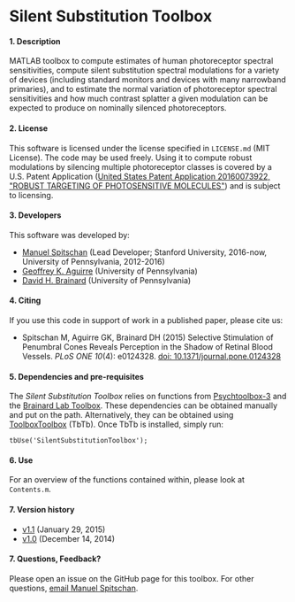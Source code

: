 # Silent Substitution Toolbox

#### 1. Description
MATLAB toolbox to compute estimates of human photoreceptor spectral sensitivities, compute silent substitution spectral modulations for a variety of devices (including standard monitors and devices with many narrowband primaries), and to estimate the normal variation of photoreceptor spectral sensitivities and how much contrast splatter a given modulation can be expected to produce on nominally silenced photoreceptors.

#### 2. License
This software is licensed under the license specified in `LICENSE.md` (MIT License). The code may be used freely. Using it to compute robust modulations by silencing multiple photoreceptor classes is covered by a U.S. Patent Application ([United States Patent Application 20160073922, "ROBUST TARGETING OF PHOTOSENSITIVE MOLECULES"](http://www.freepatentsonline.com/y2016/0073922.html)) and is subject to licensing.

#### 3. Developers
This software was developed by: 
* [Manuel Spitschan](https://github.com/spitschan) (Lead Developer; Stanford University, 2016-now, University of Pennsylvania, 2012-2016)
* [Geoffrey K. Aguirre](https://github.com/gkaguirre) (University of Pennsylvania)
* [David H. Brainard](https://github.com/DavidBrainard) (University of Pennsylvania)

#### 4. Citing
If you use this code in support of work in a published paper, please cite us:

* Spitschan M, Aguirre GK, Brainard DH (2015) Selective Stimulation of Penumbral Cones Reveals Perception in the Shadow of Retinal Blood Vessels. _PLoS ONE 10_(4): e0124328. [doi: 10.1371/journal.pone.0124328](http://journals.plos.org/plosone/article?id=10.1371/journal.pone.0124328)

#### 5. Dependencies and pre-requisites
The *Silent Substitution Toolbox* relies on functions from [Psychtoolbox-3](https://github.com/Psychtoolbox-3/Psychtoolbox-3) and the [Brainard Lab Toolbox](https://github.com/BrainardLab/BrainardLabToolbox). These dependencies can be obtained manually and put on the path. Alternatively, they can be obtained using [ToolboxToolbox](https://github.com/ToolboxHub/ToolboxToolbox) (TbTb). Once TbTb is installed, simply run:

```
tbUse('SilentSubstitutionToolbox');
```

#### 6. Use
For an overview of the functions contained within, please look at `Contents.m`.

#### 7. Version history

* [v1.1](https://github.com/spitschan/SilentSubstitutionToolbox/releases/tag/v1.1) (January 29, 2015)
* [v1.0](https://github.com/spitschan/SilentSubstitutionToolbox/releases/tag/v1.0) (December 14, 2014)

#### 7. Questions, Feedback?
Please open an issue on the GitHub page for this toolbox. For other questions, [email Manuel Spitschan](spitschan@stanford.edu).
